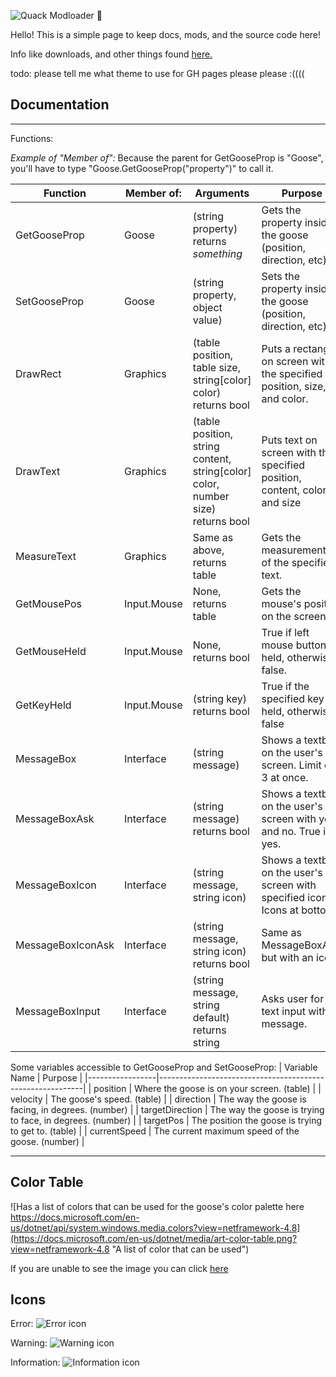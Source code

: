 ![Quack Modloader 🦆](https://i.imgur.com/UoSO3oD.png)

Hello! This is a simple page to keep docs, mods, and the source code here!

Info like downloads, and other things found [here.](https://desktopgooseunofficial.github.io/ResourceHub/mods/Quack.html)

todo: please tell me what theme to use for GH pages please please :((((

## Documentation

---
Functions:

*Example of "Member of":* Because the parent for GetGooseProp is "Goose", you'll have to type "Goose.GetGooseProp("property")" to call it.

| Function          | Member of:  |Arguments                                                                       | Purpose                                                                   |
|-------------------|-------------|---------------------------------------------------------------------------------|---------------------------------------------------------------------------|
| GetGooseProp      | Goose            |(string property) returns *something*                                           | Gets the property inside the goose (position, direction, etc)             |
| SetGooseProp      | Goose            |(string property, object value)                                                 | Sets the property inside the goose (position, direction, etc)             |
| DrawRect          | Graphics         |(table position, table size, string[color] color) returns bool                  | Puts a rectangle on screen with the specified position, size, and color.  |
| DrawText          | Graphics         |(table position, string content, string[color] color, number size) returns bool | Puts text on screen with the specified position, content, color, and size |
| MeasureText       | Graphics         |Same as above, returns table                                                    | Gets the measurements of the specified text.                              |
| GetMousePos       | Input.Mouse      |None, returns table                                                             | Gets the mouse's position on the screen.                                  |
| GetMouseHeld      | Input.Mouse      |None, returns bool                                                              | True if left mouse button is held, otherwise false.                       |
| GetKeyHeld        | Input.Mouse      |(string key) returns bool                                                       | True if the specified key is held, otherwise false                        |
| MessageBox        | Interface        |(string message)                                                                | Shows a textbox on the user's screen. Limit of 3 at once.                 |
| MessageBoxAsk     | Interface        |(string message) returns bool                                                   | Shows a textbox on the user's screen with yes and no. True if yes.        |
| MessageBoxIcon    | Interface        |(string message, string icon)                                                   | Shows a textbox on the user's screen with specified icon. Icons at bottom.|
| MessageBoxIconAsk | Interface        |(string message, string icon) returns bool                                      | Same as MessageBoxAsk, but with an icon.                                  |
| MessageBoxInput   | Interface        |(string message, string default) returns string                                 | Asks user for text input with message.                                    |

Some variables accessible to GetGooseProp and SetGooseProp:
| Variable Name   | Purpose                                                   |
|-----------------|-----------------------------------------------------------|
| position        | Where the goose is on your screen. (table)                |
| velocity        | The goose's speed. (table)                                |
| direction       | The way the goose is facing, in degrees. (number)         |
| targetDirection | The way the goose is trying to face, in degrees. (number) |
| targetPos       | The position the goose is trying to get to. (table)       |
| currentSpeed    | The current maximum speed of the goose. (number)          |

---

## Color Table

![Has a list of colors that can be used for the goose's color palette here https://docs.microsoft.com/en-us/dotnet/api/system.windows.media.colors?view=netframework-4.8](https://docs.microsoft.com/en-us/dotnet/media/art-color-table.png?view=netframework-4.8 "A  list of color that can be used")

If you are unable to see the image you can click [here](https://docs.microsoft.com/en-us/dotnet/api/system.windows.media.colors?view=netframework-4.8)

## Icons

Error:
![Error icon](https://docs.microsoft.com/en-us/dotnet/media/messagebox-error.png?view=netframework-4.8 "Error icon")

Warning:
![Warning icon](https://docs.microsoft.com/en-us/dotnet/media/messagebox-warning.png?view=netframework-4.8 "Warning icon")

Information:
![Information icon](https://docs.microsoft.com/en-us/dotnet/media/messagebox-information.png?view=netframework-4.8 "Information icon")
